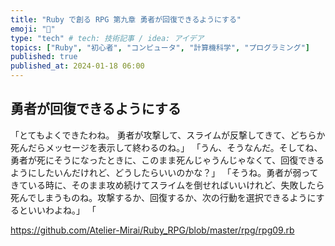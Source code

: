```yaml
---
title: "Ruby で創る RPG 第九章 勇者が回復できるようにする"
emoji: "🍍"
type: "tech" # tech: 技術記事 / idea: アイデア
topics: ["Ruby", "初心者", "コンピュータ", "計算機科学", "プログラミング"]
published: true
published_at: 2024-01-18 06:00
---
```


<!-- １２３４５６７８９０１２３４５６７８９-->
<!-- 🍇🍈🍉🍊🍋🍌🍍🥭🍎🍏🍐🍑🍒🍓🫐🫑🥝🍅🫒🥥 -->

## 勇者が回復できるようにする

「とてもよくできたわね。 勇者が攻撃して、スライムが反撃してきて、どちらか死んだらメッセージを表示して終わるのね。」
「うん、そうなんだ。そしてね、勇者が死にそうになったときに、このまま死んじゃうんじゃなくて、回復できるようにしたいんだけれど、どうしたらいいのかな？」
「そうね。勇者が弱ってきている時に、そのまま攻め続けてスライムを倒せればいいけれど、失敗したら死んでしまうものね。攻撃するか、回復するか、次の行動を選択できるようにするといいわよね。」
「

https://github.com/Atelier-Mirai/Ruby_RPG/blob/master/rpg/rpg09.rb
